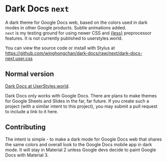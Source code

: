 # Dark Docs `next`
A dark theme for Google Docs web, based on the colors used in dark modes in other Google products. Subtle animations added.\
`next` is my testing ground for using newer CSS and [{less}](https://lesscss.org/) preprocessor features. It is not currently published to userstyles.world. 

You can view the source code or install with Stylus at https://github.com/winghongchan/dark-docs/raw/next/dark-docs-next.user.css

## Normal version

[Dark Docs at UserStyles.world](https://userstyles.world/style/2597/dark-docs). 

Dark Docs only works with Google Docs. There are plans to make themes for Google Sheets and Slides in the far, far future. If you create such a project (with a similar intent to this project), you may submit a pull request to include a link to it here.

## Contributing
The intent is simple - to make a dark mode for Google Docs web that shares the same colors and overall look to the Google Docs mobile app in dark mode. It will stay in Material 2 unless Google devs decide to paint Google Docs with Material 3. 
